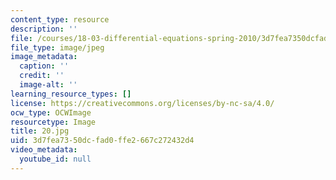 ```yaml
---
content_type: resource
description: ''
file: /courses/18-03-differential-equations-spring-2010/3d7fea7350dcfad0ffe2667c272432d4_20.jpg
file_type: image/jpeg
image_metadata:
  caption: ''
  credit: ''
  image-alt: ''
learning_resource_types: []
license: https://creativecommons.org/licenses/by-nc-sa/4.0/
ocw_type: OCWImage
resourcetype: Image
title: 20.jpg
uid: 3d7fea73-50dc-fad0-ffe2-667c272432d4
video_metadata:
  youtube_id: null
---
```

